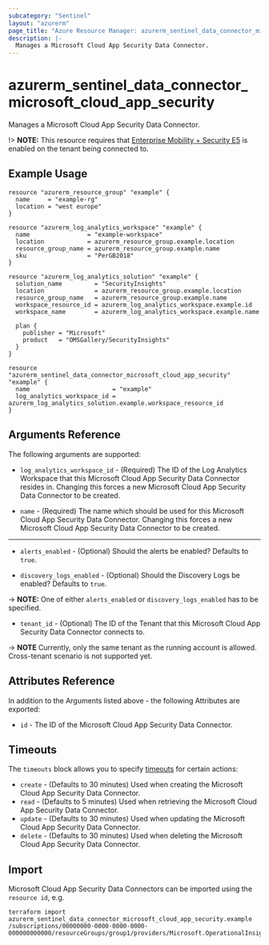 ```yaml
---
subcategory: "Sentinel"
layout: "azurerm"
page_title: "Azure Resource Manager: azurerm_sentinel_data_connector_microsoft_cloud_app_security"
description: |-
  Manages a Microsoft Cloud App Security Data Connector.
---
```


# azurerm_sentinel_data_connector_microsoft_cloud_app_security

Manages a Microsoft Cloud App Security Data Connector.

 !> **NOTE:** This resource requires that [Enterprise Mobility + Security E5](https://www.microsoft.com/en-us/microsoft-365/enterprise-mobility-security) is enabled on the tenant being connected to.

## Example Usage

```hcl
resource "azurerm_resource_group" "example" {
  name     = "example-rg"
  location = "west europe"
}

resource "azurerm_log_analytics_workspace" "example" {
  name                = "example-workspace"
  location            = azurerm_resource_group.example.location
  resource_group_name = azurerm_resource_group.example.name
  sku                 = "PerGB2018"
}

resource "azurerm_log_analytics_solution" "example" {
  solution_name         = "SecurityInsights"
  location              = azurerm_resource_group.example.location
  resource_group_name   = azurerm_resource_group.example.name
  workspace_resource_id = azurerm_log_analytics_workspace.example.id
  workspace_name        = azurerm_log_analytics_workspace.example.name

  plan {
    publisher = "Microsoft"
    product   = "OMSGallery/SecurityInsights"
  }
}

resource "azurerm_sentinel_data_connector_microsoft_cloud_app_security" "example" {
  name                       = "example"
  log_analytics_workspace_id = azurerm_log_analytics_solution.example.workspace_resource_id
}
```

## Arguments Reference

The following arguments are supported:

* `log_analytics_workspace_id` - (Required) The ID of the Log Analytics Workspace that this Microsoft Cloud App Security Data Connector resides in. Changing this forces a new Microsoft Cloud App Security Data Connector to be created.

* `name` - (Required) The name which should be used for this Microsoft Cloud App Security Data Connector. Changing this forces a new Microsoft Cloud App Security Data Connector to be created.

---

* `alerts_enabled` - (Optional) Should the alerts be enabled? Defaults to `true`.

* `discovery_logs_enabled` - (Optional) Should the Discovery Logs be enabled? Defaults to `true`.

-> **NOTE:** One of either `alerts_enabled` or `discovery_logs_enabled` has to be specified.

* `tenant_id` - (Optional) The ID of the Tenant that this Microsoft Cloud App Security Data Connector connects to.

-> **NOTE** Currently, only the same tenant as the running account is allowed. Cross-tenant scenario is not supported yet.

## Attributes Reference

In addition to the Arguments listed above - the following Attributes are exported:

* `id` - The ID of the Microsoft Cloud App Security Data Connector.

## Timeouts

The `timeouts` block allows you to specify [timeouts](https://www.terraform.io/language/resources/syntax#operation-timeouts) for certain actions:

* `create` - (Defaults to 30 minutes) Used when creating the Microsoft Cloud App Security Data Connector.
* `read` - (Defaults to 5 minutes) Used when retrieving the Microsoft Cloud App Security Data Connector.
* `update` - (Defaults to 30 minutes) Used when updating the Microsoft Cloud App Security Data Connector.
* `delete` - (Defaults to 30 minutes) Used when deleting the Microsoft Cloud App Security Data Connector.

## Import

Microsoft Cloud App Security Data Connectors can be imported using the `resource id`, e.g.

```shell
terraform import azurerm_sentinel_data_connector_microsoft_cloud_app_security.example /subscriptions/00000000-0000-0000-0000-000000000000/resourceGroups/group1/providers/Microsoft.OperationalInsights/workspaces/workspace1/providers/Microsoft.SecurityInsights/dataConnectors/dc1
```
